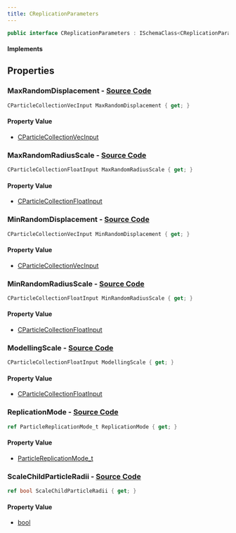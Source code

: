 ```yaml
---
title: CReplicationParameters
---
```


```csharp
public interface CReplicationParameters : ISchemaClass<CReplicationParameters>, ISchemaField, ISchemaClass, INativeHandle
```

#### Implements

## Properties

### **MaxRandomDisplacement** - [Source Code](https://github.com/swiftly-solution/swiftlys2/blob/main/managed/src/SwiftlyS2.Generated/Schemas/Interfaces/CReplicationParameters.cs#L26)

```csharp
CParticleCollectionVecInput MaxRandomDisplacement { get; }
```

#### Property Value

- [CParticleCollectionVecInput](/docs/api/shared/schemadefinitions/cparticlecollectionvecinput)

### **MaxRandomRadiusScale** - [Source Code](https://github.com/swiftly-solution/swiftlys2/blob/main/managed/src/SwiftlyS2.Generated/Schemas/Interfaces/CReplicationParameters.cs#L22)

```csharp
CParticleCollectionFloatInput MaxRandomRadiusScale { get; }
```

#### Property Value

- [CParticleCollectionFloatInput](/docs/api/shared/schemadefinitions/cparticlecollectionfloatinput)

### **MinRandomDisplacement** - [Source Code](https://github.com/swiftly-solution/swiftlys2/blob/main/managed/src/SwiftlyS2.Generated/Schemas/Interfaces/CReplicationParameters.cs#L24)

```csharp
CParticleCollectionVecInput MinRandomDisplacement { get; }
```

#### Property Value

- [CParticleCollectionVecInput](/docs/api/shared/schemadefinitions/cparticlecollectionvecinput)

### **MinRandomRadiusScale** - [Source Code](https://github.com/swiftly-solution/swiftlys2/blob/main/managed/src/SwiftlyS2.Generated/Schemas/Interfaces/CReplicationParameters.cs#L20)

```csharp
CParticleCollectionFloatInput MinRandomRadiusScale { get; }
```

#### Property Value

- [CParticleCollectionFloatInput](/docs/api/shared/schemadefinitions/cparticlecollectionfloatinput)

### **ModellingScale** - [Source Code](https://github.com/swiftly-solution/swiftlys2/blob/main/managed/src/SwiftlyS2.Generated/Schemas/Interfaces/CReplicationParameters.cs#L28)

```csharp
CParticleCollectionFloatInput ModellingScale { get; }
```

#### Property Value

- [CParticleCollectionFloatInput](/docs/api/shared/schemadefinitions/cparticlecollectionfloatinput)

### **ReplicationMode** - [Source Code](https://github.com/swiftly-solution/swiftlys2/blob/main/managed/src/SwiftlyS2.Generated/Schemas/Interfaces/CReplicationParameters.cs#L16)

```csharp
ref ParticleReplicationMode_t ReplicationMode { get; }
```

#### Property Value

- [ParticleReplicationMode_t](/docs/api/shared/schemadefinitions/particlereplicationmode_t)

### **ScaleChildParticleRadii** - [Source Code](https://github.com/swiftly-solution/swiftlys2/blob/main/managed/src/SwiftlyS2.Generated/Schemas/Interfaces/CReplicationParameters.cs#L18)

```csharp
ref bool ScaleChildParticleRadii { get; }
```

#### Property Value

- [bool](https://learn.microsoft.com/dotnet/api/system.boolean)

